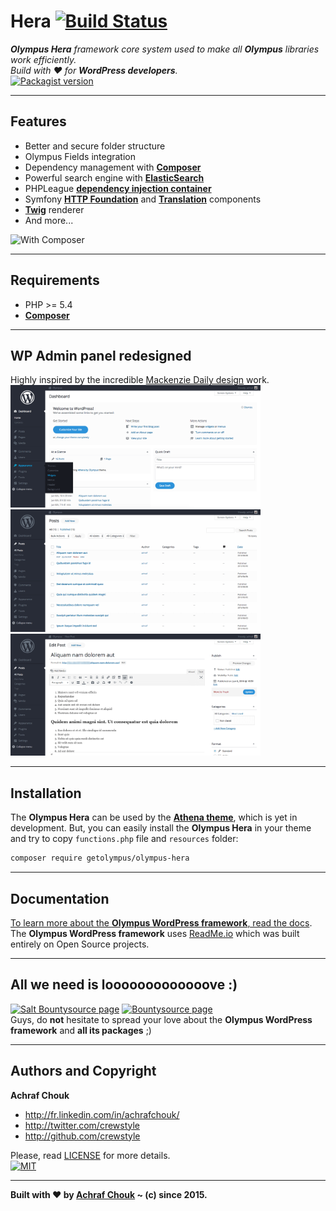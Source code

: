 # Hera [![Build Status](https://travis-ci.org/GetOlympus/Hera.svg?branch=master)](https://travis-ci.org/GetOlympus/Hera)  

_**Olympus Hera** framework core system used to make all **Olympus** libraries work efficiently.  
Build with ♥ for **WordPress developers**._  
[![Packagist version](https://img.shields.io/packagist/v/getolympus/olympus-hera.svg?style=flat-square)](https://packagist.org/packages/getolympus/olympus-hera)  

---

## Features

+ Better and secure folder structure
+ Olympus Fields integration
+ Dependency management with [**Composer**](https://getcomposer.org)
+ Powerful search engine with [**ElasticSearch**](https://www.elastic.co/)
+ PHPLeague [**dependency injection container**](https://github.com/thephpleague/container)
+ Symfony [**HTTP Foundation**](https://github.com/symfony/http-foundation) and [**Translation**](https://github.com/symfony/translation) components
+ [**Twig**](https://github.com/twigphp/Twig) renderer
+ And more...

![With Composer](https://img.shields.io/badge/with-Composer-885630.svg?style=flat-square)

---

## Requirements

+ PHP >= 5.4
+ [**Composer**](https://getcomposer.org/)

---

## WP Admin panel redesigned

Highly inspired by the incredible [Mackenzie Daily design](https://dribbble.com/shots/2431092-Daily-Design-046-Wordpress-Admin-Redesign) work.  
<img src="https://raw.githubusercontent.com/GetOlympus/Hera/master/src/Hera/Resources/assets/img/hera-demo/wp-hera-1.png" width="400"/>
<img src="https://raw.githubusercontent.com/GetOlympus/Hera/master/src/Hera/Resources/assets/img/hera-demo/wp-hera-2.png" width="400"/>
<img src="https://raw.githubusercontent.com/GetOlympus/Hera/master/src/Hera/Resources/assets/img/hera-demo/wp-hera-3.png" width="400"/>

---

## Installation

The **Olympus Hera** can be used by the [**Athena theme**](https://github.com/GetOlympus/Athena), which is yet in development.
But, you can easily install the **Olympus Hera** in your theme and try to copy `functions.php` file and `resources` folder:

```bash
composer require getolympus/olympus-hera
```

---

## Documentation

[To learn more about the **Olympus WordPress framework**, read the docs](https://olympus.readme.io/).  
The **Olympus WordPress framework** uses [ReadMe.io](https://readme.io) which was built entirely on Open Source projects.

---

## All we need is looooooooooooove :)

[![Salt Bountysource page](https://img.shields.io/badge/Salt%20Bountysource-♥-brightgreen.svg?style=flat-square)](https://salt.bountysource.com/teams/olympus) [![Bountysource page](https://img.shields.io/badge/Bountysource-♥-brightgreen.svg?style=flat-square)](https://www.bountysource.com/teams/olympus)  
Guys, do **not** hesitate to spread your love about the **Olympus WordPress framework** and **all its packages** ;)

---

## Authors and Copyright

**Achraf Chouk**

+ http://fr.linkedin.com/in/achrafchouk/
+ http://twitter.com/crewstyle
+ http://github.com/crewstyle

Please, read [LICENSE](https://github.com/GetOlympus/Hera/blob/master/LICENSE "LICENSE") for more details.  
[![MIT](https://img.shields.io/badge/license-MIT_License-blue.svg?style=flat-square)](http://opensource.org/licenses/MIT "MIT")  

---

**Built with ♥ by [Achraf Chouk](http://github.com/crewstyle "Achraf Chouk") ~ (c) since 2015.**
